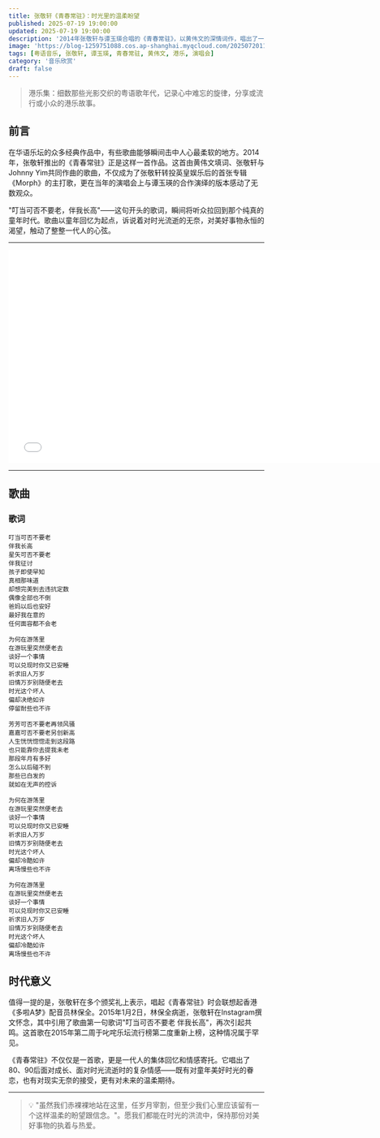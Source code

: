 ```yaml
---
title: 张敬轩《青春常驻》：时光里的温柔盼望
published: 2025-07-19 19:00:00
updated: 2025-07-19 19:00:00
description: '2014年张敬轩与谭玉瑛合唱的《青春常驻》，以黄伟文的深情词作，唱出了一代人对时光流逝的无奈与对美好事物永恒的渴望'
image: 'https://blog-1259751088.cos.ap-shanghai.myqcloud.com/20250720111613375.png?imageSlim'
tags: [粤语音乐, 张敬轩, 谭玉瑛, 青春常驻, 黄伟文, 港乐, 演唱会]
category: '音乐欣赏'
draft: false
---
```


> 港乐集：细数那些光影交织的粤语歌年代，记录心中难忘的旋律，分享或流行或小众的港乐故事。

## 前言

在华语乐坛的众多经典作品中，有些歌曲能够瞬间击中人心最柔软的地方。2014年，张敬轩推出的《青春常驻》正是这样一首作品。这首由黄伟文填词、张敬轩与Johnny Yim共同作曲的歌曲，不仅成为了张敬轩转投英皇娱乐后的首张专辑《Morph》的主打歌，更在当年的演唱会上与谭玉瑛的合作演绎的版本感动了无数观众。

"叮当可否不要老，伴我长高"——这句开头的歌词，瞬间将听众拉回到那个纯真的童年时代。歌曲以童年回忆为起点，诉说着对时光流逝的无奈，对美好事物永恒的渴望，触动了整整一代人的心弦。

---

<iframe width="750" height="420" src="//player.bilibili.com/player.html?isOutside=true&aid=6250477&bvid=BV1Gs411r7Zp&cid=10154242&p=1&autoplay=0" scrolling="no" border="0" frameborder="no" framespacing="0" allowfullscreen="true"></iframe>

---

## 歌曲

### 歌词

```
叮当可否不要老
伴我长高
星矢可否不要老
伴我征讨
孩子即使早知
真相那味道
却想完美到去违抗定数
偶像全部也不倒
爸妈以后也安好
最好我在意的
任何面容都不会老

为何在游荡里
在游玩里突然便老去
谈好一个事情
可以兑现时你又已安睡
祈求旧人万岁
旧情万岁别随便老去
时光这个坏人
偏却决绝如许
停留耐些也不许

芳芳可否不要老再领风骚
嘉嘉可否不要老另创新高
人生恍恍惚惚走到这段路
也只能靠你去提我未老
那段年月有多好
怎么以后碰不到
那些已白发的
就如在无声的控诉

为何在游荡里
在游玩里突然便老去
谈好一个事情
可以兑现时你又已安睡
祈求旧人万岁
旧情万岁别随便老去
时光这个坏人
偏却冷酷如许
离场慢些也不许

为何在游荡里
在游玩里突然便老去
谈好一个事情
可以兑现时你又已安睡
祈求旧人万岁
旧情万岁别随便老去
时光这个坏人
偏却冷酷如许
离场慢些也不许
```

## 时代意义

值得一提的是，张敬轩在多个颁奖礼上表示，唱起《青春常驻》时会联想起香港《多啦A梦》配音员林保全。2015年1月2日，林保全病逝，张敬轩在Instagram撰文怀念，其中引用了歌曲第一句歌词"叮当可否不要老 伴我长高"，再次引起共鸣。这首歌在2015年第二周于叱咤乐坛流行榜第二度重新上榜，这种情况属于罕见。

《青春常驻》不仅仅是一首歌，更是一代人的集体回忆和情感寄托。它唱出了80、90后面对成长、面对时光流逝时的复杂情感——既有对童年美好时光的眷恋，也有对现实无奈的接受，更有对未来的温柔期待。

---

> 💡 "虽然我们赤裸裸地站在这里，任岁月宰割，但至少我们心里应该留有一个这样温柔的盼望跟信念。"。愿我们都能在时光的洪流中，保持那份对美好事物的执着与热爱。
